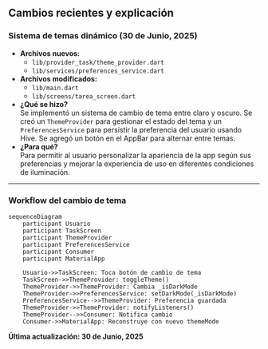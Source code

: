 ## Cambios recientes y explicación

### Sistema de temas dinámico (30 de Junio, 2025)
- **Archivos nuevos:**  
  - `lib/provider_task/theme_provider.dart`  
  - `lib/services/preferences_service.dart`  
- **Archivos modificados:**  
  - `lib/main.dart`  
  - `lib/screens/tarea_screen.dart`  
- **¿Qué se hizo?**  
  Se implementó un sistema de cambio de tema entre claro y oscuro. Se creó un `ThemeProvider` para gestionar el estado del tema y un `PreferencesService` para persistir la preferencia del usuario usando Hive. Se agregó un botón en el AppBar para alternar entre temas.  
- **¿Para qué?**  
  Para permitir al usuario personalizar la apariencia de la app según sus preferencias y mejorar la experiencia de uso en diferentes condiciones de iluminación.

---

### Workflow del cambio de tema

```mermaid
sequenceDiagram
    participant Usuario
    participant TaskScreen
    participant ThemeProvider
    participant PreferencesService
    participant Consumer
    participant MaterialApp

    Usuario->>TaskScreen: Toca botón de cambio de tema
    TaskScreen->>ThemeProvider: toggleTheme()
    ThemeProvider->>ThemeProvider: Cambia _isDarkMode
    ThemeProvider->>PreferencesService: setDarkMode(_isDarkMode)
    PreferencesService-->>ThemeProvider: Preferencia guardada
    ThemeProvider->>ThemeProvider: notifyListeners()
    ThemeProvider-->>Consumer: Notifica cambio
    Consumer->>MaterialApp: Reconstruye con nuevo themeMode
```

**Última actualización: 30 de Junio, 2025**